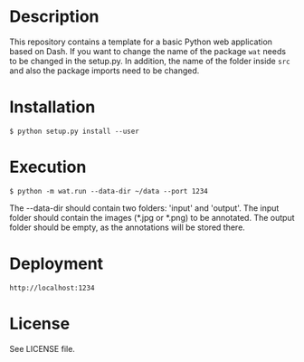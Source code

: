 # Description
This repository contains a template for a basic Python 
web application based on Dash. 
If you want to change the name of the package ```wat``` 
needs to be changed in the setup.py. In addition, the
name of the folder inside ```src``` and also the package 
imports need to be changed.

# Installation
```
$ python setup.py install --user
```

# Execution
```
$ python -m wat.run --data-dir ~/data --port 1234
```
The --data-dir should contain two folders: 'input' and 'output'.
The input folder should contain the images (*.jpg or *.png) to be annotated.
The output folder should be empty, as the annotations will be stored there.

# Deployment
```http://localhost:1234```

# License
See LICENSE file.
